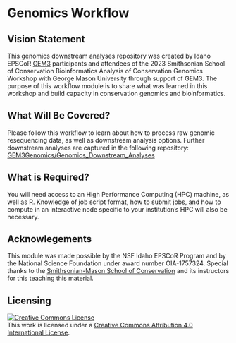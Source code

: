 # Genomics Workflow

## Vision Statement
This genomics downstream analyses repository was created by Idaho EPSCoR [GEM3](https://www.idahogem3.org) participants and attendees of the 2023 Smithsonian School of Conservation Bioinformatics Analysis of Conservation Genomics Workshop with George Mason University through support of GEM3. The purpose of this workflow module is to share what was learned in this workshop and build capacity in conservation genomics and bioinformatics.

## What Will Be Covered?
Please follow this workflow to learn about how to process raw genomic resequencing data, as well as downstream analysis options. Further downstream analyses are captured in the following repository: [GEM3Genomics/Genomics_Downstream_Analyses](https://github.com/Gem3Genomics/Genomics_Downstream_Analyses)

## What is Required?
You will need access to an High Performance Computing (HPC) machine, as well as R. Knowledge of job script format, how to submit jobs, and how to compute in an interactive node specific to your institution’s HPC will also be necessary.

## Acknowlegements
This module was made possible by the NSF Idaho EPSCoR Program and by the National Science Foundation under award number OIA-1757324. Special thanks to the [Smithsonian-Mason School of Conservation](https://smconservation.gmu.edu) and its instructors for this teaching this material.

## Licensing

<a rel="license" href="http://creativecommons.org/licenses/by/4.0/"><img alt="Creative Commons License" style="border-width:0" src="https://i.creativecommons.org/l/by/4.0/88x31.png" /></a><br />This work is licensed under a <a rel="license" href="http://creativecommons.org/licenses/by/4.0/">Creative Commons Attribution 4.0 International License</a>.
